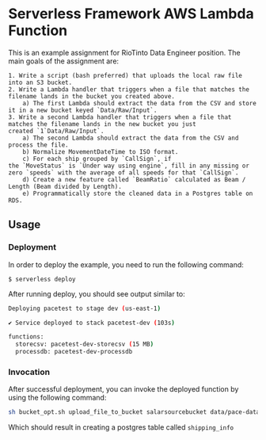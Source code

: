 
# Serverless Framework AWS Lambda Function

This is an example assignment for RioTinto Data Engineer position.
The main goals of the assignment are:

    1. Write a script (bash preferred) that uploads the local raw file into an S3 bucket.
    2. Write a Lambda handler that triggers when a file that matches the filename lands in the bucket you created above.
        a) The first Lambda should extract the data from the CSV and store it in a new bucket keyed `Data/Raw/Input`.
    3. Write a second Lambda handler that triggers when a file that matches the filename lands in the new bucket you just created `1`Data/Raw/Input`.
        a) The second Lambda should extract the data from the CSV and process the file.
        b) Normalize MovementDateTime to ISO format.
        c) For each ship grouped by `CallSign`, if the `MoveStatus` is `Under way using engine`, fill in any missing or zero `speeds` with the average of all speeds for that `CallSign`.
        d) Create a new feature called `BeamRatio` calculated as Beam / Length (Beam divided by Length).
        e) Programmatically store the cleaned data in a Postgres table on RDS.


## Usage

### Deployment

In order to deploy the example, you need to run the following command:

```
$ serverless deploy
```

After running deploy, you should see output similar to:

```bash
Deploying pacetest to stage dev (us-east-1)

✔ Service deployed to stack pacetest-dev (103s)

functions:
  storecsv: pacetest-dev-storecsv (15 MB)
  processdb: pacetest-dev-processdb
```

### Invocation

After successful deployment, you can invoke the deployed function by using the following command:

```bash
sh bucket_opt.sh upload_file_to_bucket salarsourcebucket data/pace-data.txt pace-data.txt

```

Which should result in creating a postgres table called `shipping_info`
